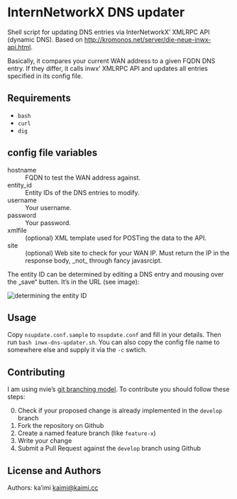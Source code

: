 InternNetworkX DNS updater
==========================

Shell script for updating DNS entries via InterNetworkX’ XMLRPC API (dynamic 
DNS). Based on <http://kromonos.net/server/die-neue-inwx-api.html>.

Basically, it compares your current WAN address to a given FQDN DNS entry. If 
they differ, it calls inwx’ XMLRPC API and updates all entries specified in its 
config file.

Requirements
------------

- `bash`
- `curl`
- `dig`

config file variables
---------------------

<dl>
  <dt>hostname</dt>
  <dd>FQDN to test the WAN address against.</dd>
  <dt>entity_id</dt>
  <dd>Entity IDs of the DNS entries to modify.</dd>
  <dt>username</dt>
  <dd>Your username.</dd>
  <dt>password</dt>
  <dd>Your password.</dd>
  <dt>xmlfile</dt>
  <dd>(optional) XML template used for POSTing the data to the API.</dd>
  <dt>site</dt>
  <dd>(optional) Web site to check for your WAN IP. Must return the IP in the 
  response body, _not_ through fancy javasrcipt.</dd>
</dl>

The entity ID can be determined by editing a DNS entry and mousing over the 
„save“ butten. It’s in the URL (see image):

![determining the entity ID](http://i.imgur.com/NJGQVYe.png)

Usage
-----

Copy `nsupdate.conf.sample` to `nsupdate.conf` and fill in your details. Then 
run `bash inwx-dns-updater.sh`. You can also copy the config file name to 
somewhere else and supply it via the `-c` swtich.

Contributing
------------

I am using nvie’s
[git branching model](http://nvie.com/posts/a-successful-git-branching-model/ 
"nvie.com: A successfull Git branichng model"). To contribute you should follow 
these steps:

0. Check if your proposed change is already implemented in the `develop` branch
1. Fork the repository on Github
2. Create a named feature branch (like `feature-x`)
3. Write your change
4. Submit a Pull Request against the `develop` branch using Github

License and Authors
-------------------

Authors: ka’imi <kaimi@kaimi.cc>
